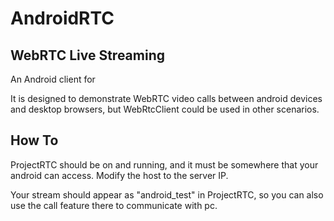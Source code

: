 # AndroidRTC

## WebRTC Live Streaming

An Android client for 

It is designed to demonstrate WebRTC video calls between android devices and desktop browsers, but WebRtcClient could be used in other scenarios. 

## How To

ProjectRTC should be on and running, and it must be somewhere that your android can access. Modify the host to the server IP.

Your stream should appear as "android_test" in ProjectRTC, so you can also use the call feature there to communicate with pc.

